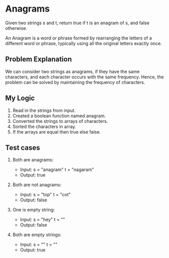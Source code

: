 # Anagrams

Given two strings s and t, return true if t is an anagram of s, and false otherwise.

An Anagram is a word or phrase formed by rearranging the letters of a different word or phrase, typically using all the original letters exactly once.

## Problem Explanation

We can consider two strings as anagrams, if they have the same characters, and each character occurs with the same frequency. Hence, the problem can be solved by maintaining the frequency of characters.

## My Logic

1. Read in the strings from input.
2. Created a boolean function named anagram.
3. Converted the strings to arrays of characters.
4. Sorted the characters in array.
5. If the arrays are equal then true else false.

## Test cases

1. Both are anagrams:
   - Input: s = "anagram" t = "nagaram"
   - Output: true

2. Both are not anagrams:

   - Input: s = "top" t = "cot"
   - Output: false

3. One is empty string:

   - Input: s = "hey" t = ""
   - Output: false

4. Both are empty strings:
   - Input: s = "" t = ""
   - Output: true
   
   
<!-- I don't know how to calculate time and space complexity-->
